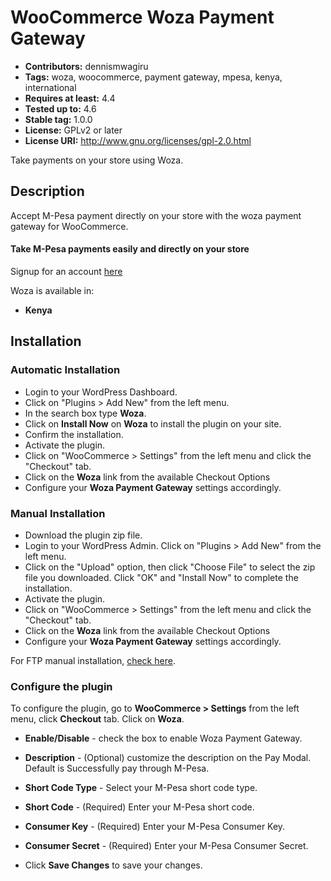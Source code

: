 # WooCommerce Woza Payment Gateway

 - **Contributors:** dennismwagiru
 - **Tags:** woza, woocommerce, payment gateway, mpesa, kenya, international
 - **Requires at least:** 4.4
 - **Tested up to:** 4.6
 - **Stable tag:** 1.0.0
 - **License:** GPLv2 or later
 - **License URI:** http://www.gnu.org/licenses/gpl-2.0.html

Take payments on your store using Woza.



## Description


Accept M-Pesa payment directly on your store with the woza payment gateway for WooCommerce.

#### Take M-Pesa payments easily and directly on your store

Signup for an account [here](http://www.jisort.com/jisort-microfinance-system-pricing/)

Woza is available in:

* __Kenya__



## Installation


### Automatic Installation
*   Login to your WordPress Dashboard.
*   Click on "Plugins > Add New" from the left menu.
*   In the search box type __Woza__.
*   Click on __Install Now__ on __Woza__ to install the plugin on your site.
*   Confirm the installation.
*   Activate the plugin.
*   Click on "WooCommerce > Settings" from the left menu and click the "Checkout" tab.
*   Click on the __Woza__ link from the available Checkout Options
*   Configure your __Woza Payment Gateway__ settings accordingly.


### Manual Installation
*  Download the plugin zip file.
*  Login to your WordPress Admin. Click on "Plugins > Add New" from the left menu.
*  Click on the "Upload" option, then click "Choose File" to select the zip file you downloaded. Click "OK" and "Install Now" to complete the installation.
*  Activate the plugin.
*  Click on "WooCommerce > Settings" from the left menu and click the "Checkout" tab.
*  Click on the __Woza__ link from the available Checkout Options
*  Configure your __Woza Payment Gateway__ settings accordingly.

For FTP manual installation, [check here](http://codex.wordpress.org/Managing_Plugins#Manual_Plugin_Installation).



### Configure the plugin
To configure the plugin, go to __WooCommerce > Settings__ from the left menu, click __Checkout__ tab. Click on __Woza__.

* __Enable/Disable__ - check the box to enable Woza Payment Gateway.
* __Description__ - (Optional) customize the description on the Pay Modal. Default is Successfully pay through M-Pesa.
* __Short Code Type__ - Select your M-Pesa short code type.
* __Short Code__ - (Required) Enter your M-Pesa short code.
* __Consumer Key__ - (Required) Enter your M-Pesa Consumer Key.
* __Consumer Secret__ - (Required) Enter your M-Pesa Consumer Secret. 

* Click __Save Changes__ to save your changes.